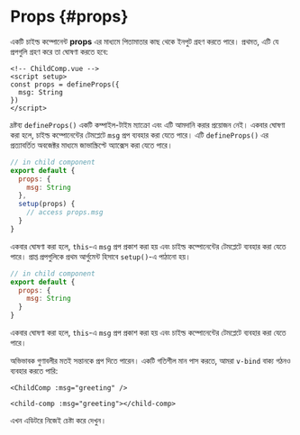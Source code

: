 # Props {#props}

একটি  চাইল্ড কম্পোনেন্ট **props** এর মাধ্যমে পিতামাতার কাছ থেকে ইনপুট গ্রহণ করতে পারে। প্রথমত, এটি যে প্রপগুলি গ্রহণ করে তা ঘোষণা করতে হবে:

<div class="composition-api">
<div class="sfc">

```vue
<!-- ChildComp.vue -->
<script setup>
const props = defineProps({
  msg: String
})
</script>
```

দ্রষ্টব্য `defineProps()` একটি কম্পাইল-টাইম ম্যাক্রো এবং এটি আমদানি করার প্রয়োজন নেই। একবার ঘোষণা করা হলে,  চাইল্ড কম্পোনেন্টের টেমপ্লেটে `msg` প্রপ ব্যবহার করা যেতে পারে। এটি `defineProps()` এর প্রত্যাবর্তিত অবজেক্টর মাধ্যমে জাভাস্ক্রিপ্টে অ্যাক্সেস করা যেতে পারে।

</div>

<div class="html">

```js
// in child component
export default {
  props: {
    msg: String
  },
  setup(props) {
    // access props.msg
  }
}
```

একবার ঘোষণা করা হলে, `this`-এ `msg` প্রপ প্রকাশ করা হয় এবং  চাইল্ড কম্পোনেন্টের টেমপ্লেটে ব্যবহার করা যেতে পারে। প্রাপ্ত প্রপগুলিকে প্রথম আর্গুমেন্ট হিসাবে `setup()`-এ পাঠানো হয়।

</div>

</div>

<div class="options-api">

```js
// in child component
export default {
  props: {
    msg: String
  }
}
```

একবার ঘোষণা করা হলে, `this`-এ `msg` প্রপ প্রকাশ করা হয় এবং  চাইল্ড কম্পোনেন্টের টেমপ্লেটে ব্যবহার করা যেতে পারে।

</div>

অভিভাবক গুণাবলীর মতই সন্তানকে প্রপ দিতে পারেন। একটি গতিশীল মান পাস করতে, আমরা `v-bind` বাক্য গঠনও ব্যবহার করতে পারি:

<div class="sfc">

```vue-html
<ChildComp :msg="greeting" />
```

</div>
<div class="html">

```vue-html
<child-comp :msg="greeting"></child-comp>
```

</div>

এখন এডিটরে নিজেই চেষ্টা করে দেখুন।
